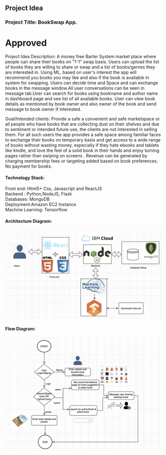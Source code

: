

 


## Project Idea

### Project Title: BookSwap App.
# Approved

Project Idea Description: A money free Barter System market place where people can share their books on "1-1" swap basis.   Users can upload the list of books they are willing to share or swap and a list of books/genres  they are interested in. Using ML, based on user's interest the app will recommend you books you may like and also if the book is available in system for swapping. Users can decide time and Space and can exchange books in the message window.All user conversations can be seen in message tab.User can search for books using bookname and author name in dashboard page and see list of all available books.
User can view book details as mentioned by book owner and also owner of the book and send message to book owner if interested.
      
Goal/Intended clients: Provide a safe a convenient and safe marketspace or all people who have books that are collecting dust on their shelves and due to sentiment or intended future use, the clients are not interested in selling them.  For all such users the app provides a safe space among familiar faces to exchange their books on temporary basis and get access to a wide range of books without  wasting money, especially if they hate ebooks and tablets like kindle, and love the feel of  a solid book in their hands and enjoy turning pages rather than swiping on screens . Revenue can be generated by charging membership fees or targeting added based on book preferences. No payment for books. 

#### Technology Stack:     
Front end: Html5+ Css, Javascript and ReactJS   
Backend : Python,NodeJS, Flask   
Databases: MongoDB   
Deployment:Amazon EC2 Instance    
Machine Learning: Tensorflow   

#### Architecture Diagram:   
   
![Architecture Diagram](./Diagrams/Architecture%20diagram.png)    
   
#### Flow Diagram:     
   
![Block Diagram](./Diagrams/BookSwap_ProcessFlow.png) 
                           

